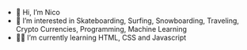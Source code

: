 - 👋 Hi, I’m Nico
- 👀 I’m interested in Skateboarding, Surfing, Snowboarding, Traveling, Crypto Currencies, Programming, Machine Learning
- 👨‍💻 I’m currently learning HTML, CSS and Javascript

<!---
drni1015/drni1015 is a ✨ special ✨ repository because its `README.md` (this file) appears on your GitHub profile.
You can click the Preview link to take a look at your changes.
--->
